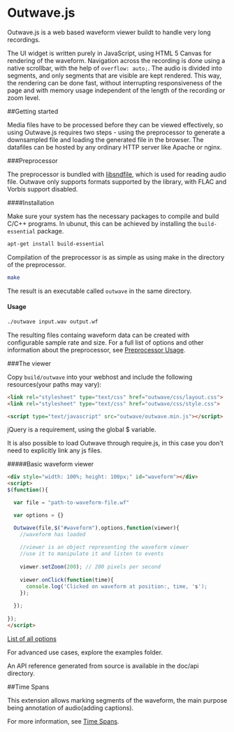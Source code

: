 Outwave.js
==========

Outwave.js is a web based waveform viewer buildt to handle very long recordings. 

The UI widget is written purely in JavaScript, using HTML 5 Canvas for rendering of the waveform. Navigation across the recording is done using a native scrollbar, with the help of `overflow: auto;`. The audio is divided into segments, and only segments that are visible are kept rendered. This way, the rendering can be done fast, without interrupting responsiveness of the page and with memory usage independent of the length of the recording or zoom level.

##Getting started

Media files have to be processed before they can be viewed effectively, so using Outwave.js requires two steps - using the preprocessor to generate a downsampled file and loading the generated file in the browser. The datafiles can be hosted by any ordinary HTTP server like Apache or nginx.

###Preprocessor

The preprocessor is bundled with [libsndfile](http://www.mega-nerd.com/libsndfile/), which is used for reading audio file. Outwave only supports formats supported by the library, with FLAC and Vorbis support disabled.
  
####Installation
  
Make sure your system has the necessary packages to compile and build C/C++ programs. In ubunut, this can be achieved by installing the `build-essential` package.

```bash
apt-get install build-essential
```
    
Compilation of the preprocessor is as simple as using make in the directory of the preprocessor.

```bash
make
```

The result is an executable called `outwave` in the same directory. 

#### Usage

```bash
./outwave input.wav output.wf
```

The resulting files containg waveform data can be created with configurable sample rate and size. For a full list of options and other information about the preprocessor, see [Preprocessor Usage](doc/preprocessor.md).

###The viewer

Copy `build/outwave` into your webhost and include the following resources(your paths may vary): 
```HTML
<link rel="stylesheet" type="text/css" href="outwave/css/layout.css">
<link rel="stylesheet" type="text/css" href="outwave/css/style.css">

<script type="text/javascript" src="outwave/outwave.min.js"></script>
```
jQuery is a requirement, using the global $ variable.

It is also possible to load Outwave through require.js, in this case you don't need to explicitly link any js files.

#####Basic waveform viewer

```HTML
<div style="width: 100%; height: 100px;" id="waveform"></div>
<script>
$(function(){

  var file = "path-to-waveform-file.wf"

  var options = {}

  Outwave(file,$("#waveform"),options,function(viewer){
    //waveform has loaded
    
    //viewer is an object representing the waveform viewer
    //use it to manipulate it and listen to events
    
    viewer.setZoom(200); // 200 pixels per second
    
    viewer.onClick(function(time){
      console.log('Clicked on waveform at position:, time, 's');
    });
    
  });
  
});
</script>
```

[List of all options](doc/options.md)

For advanced use cases, explore the examples folder.

An API reference generated from source is available in the doc/api directory. 

##Time Spans

This extension allows marking segments of the waveform, the main purpose being annotation of audio(adding captions).

For more information, see [Time Spans](doc/time-spans.md).




